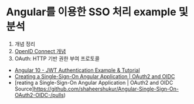 # Angular를 이용한 SSO 처리 example 및 분석

1. 개념 정리
  1. [OpenID Connect 개념](https://www.ibm.com/docs/ko/sva/9.0.7?topic=concepts-openid-connect)
  2. OAuth: HTTP 기반 권한 부여 프로토콜

- [Angular 10 - JWT Authentication Example & Tutorial](https://jasonwatmore.com/post/2020/07/09/angular-10-jwt-authentication-example-tutorial)
- [Creating a Single-Sign-On Angular Application | OAuth2 and OIDC](https://www.youtube.com/watch?v=AcuzemsJfxA)
- [reating a Single-Sign-On Angular Application | OAuth2 and OIDC Source]https://github.com/shaheershukur/Angular-Single-Sign-On-OAuth2-OIDC-/pulls)
